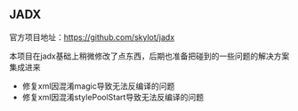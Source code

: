 ## JADX

官方项目地址：https://github.com/skylot/jadx

本项目在jadx基础上稍微修改了点东西，后期也准备把碰到的一些问题的解决方案集成进来

* 修复xml因混淆magic导致无法反编译的问题
* 修复xml因混淆stylePoolStart导致无法反编译的问题
